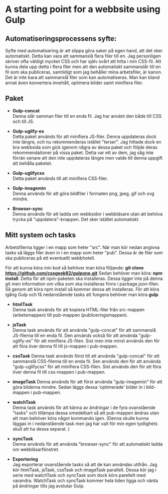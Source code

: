 # A starting point for a webbsite using Gulp

## Automatiseringsprocessens syfte:
Syfte med automatisering är att slippa göra saker på egen hand, att det sker automatiskt. Detta kan vara att sammanslå flera filer till en. Jag personligen skriver ofta väldigt mycket CSS och har själv svårt att hitta i min CSS-fil. Att kunna dela upp detta i flera filer men att den automatiskt sammanslår till en fil som ska publiceras, samtidigt som jag behåller mina arbetsfiler, är kanon. Det är inte bara att sammanslå filer som kan automatiseras. Man kan bland annat även konvertera innehåll, optimera bilder samt minifiera filer. 

## Paket
* **Gulp-concat**  
Denna slår samman filer till en enda fil. Jag har använt den både till CSS och till JS. 

* **Gulp-uglify-es**  
Detta paket används för att minifiera JS-filer. Denna uppdateras dock inte längre, och nu rekommenderas istället "terser". Jag hittade dock en bra webbsida som gick igenom några av dessa paket och följde deras rekommendationer på vissa paket. Detta var ett av dem, jag såg inte förrän senare att den inte uppdateras längre men valde till denna uppgift att behålla paketet. 

* **Gulp-uglifycss**  
Detta paket används till att minifiera CSS-filer. 

* **Gulp-imagemin**  
Denna används för att göra bildfiler i formaten png, jpeg, gif och svg mindre. 

* **Browser-sync**  
Denna används för att ladda om webbsidor i webbläsare utan att behöva trycka på "uppdatera"-knappen. Det sker istället automatiskt. 

## Mitt system och tasks
Arbetsfilerna ligger i en mapp som heter "src". När man kör nedan angivna tasks så läggs filer även in i en mapp som heter "pub". Dessa är de filer som ska publiceras på ett eventuellt webbhotell. 

För att kunna köra min kod så behöver man köra följande: **git clone https://github.com/cssgeek82/gulpone.git**
Sedan behöver man köra: **npm install**. Detta för att npm-paketen ska installeras. Dessa ligger inte på denna git men information om vilka som ska installeras finns i package.json-filen. Så genom att köra npm install så kommer dessa att installeras. 
För att köra igång Gulp och få nedanstående tasks att fungera behöver man köra **gulp**. 

* **htmlTask**  
Denna task används för att kopiera HTML-filer från src-mappen (arbetsmappen) till pub-mappen (publiceringsmappen). 

* **jsTask**  
Denna task används för att använda "gulp-concat" för att sammanslå JS-filerna till en enda fil. Den används också för att använda "gulp-uglify-es" för att minifiera JS-filen. Sist men inte minst används den för att föra över denna fil till js-mappen i pub-mappen. 

* **cssTask**
Denna task används först till att använda "gulp-concat" för att sammanslå CSS-filerna till en enda fil. Sen  används den för att använda "gulp-uglifycss" för att minifiera CSS-filen. Sist används den för att föra över denna fil till css-mappen i pub-mappen.

* **imageTask**
Denna används för att först använda "gulp-imagemin" för att göra bilderna mindre. Sedan läggs dessa 'optimerade' bilder in i bild-mappen i pub-mappen. 

* **watchTask**  
Denna task används för att känna av ändringar i de fyra ovanstående "tasks" och tillämpa dessa omedelbart så att pub-mappen ändras utan att man behöver köra något kommando igen. (Denna skulle kunna läggas in i nedanstående task men jag har valt för min egen tydlighets skull att ha dessa separat. )

* **syncTask**  
Denna används för att använda "browser-sync" för att automatiskt ladda om webbläsarfönstret. 

* **Exportering**  
Jag exporterar ovanstående tasks så att de kan användas utifrån. Jag kör htmlTask, jsTask, cssTask och imageTask parallelt. Dessa kör jag i serie med watchTask och syncTask som dock körs parellelt med varandra. WatchTask och syncTask kommer hela tiden ligga och vänta på ändringar tills jag avslutar Gulp. 

